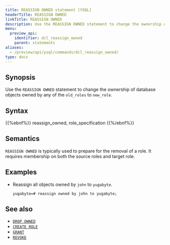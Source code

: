 ```yaml
---
title: REASSIGN OWNED statement [YSQL]
headerTitle: REASSIGN OWNED
linkTitle: REASSIGN OWNED
description: Use the REASSIGN OWNED statement to change the ownership of database objects owned by any of the "old_roles" to "new_role".
menu:
  preview_api:
    identifier: dcl_reassign_owned
    parent: statements
aliases:
  - /preview/api/ysql/commands/dcl_reassign_owned/
type: docs
---
```


## Synopsis

Use the `REASSIGN OWNED` statement to change the ownership of database objects owned by any of the `old_roles` to `new_role`.

## Syntax

{{%ebnf%}}
  reassign_owned,
  role_specification
{{%/ebnf%}}

## Semantics

`REASSIGN OWNED` is typically used to prepare for the removal of a role. It requires membership on both the source roles and target role.

## Examples

- Reassign all objects owned by `john` to `yugabyte`.

  ```plpgsql
  yugabyte=# reassign owned by john to yugabyte;
  ```

## See also

- [`DROP OWNED`](../dcl_drop_owned)
- [`CREATE ROLE`](../dcl_create_role)
- [`GRANT`](../dcl_grant)
- [`REVOKE`](../dcl_revoke)
